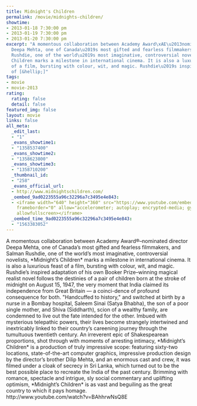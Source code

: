 ```yaml
---
title: Midnight's Children
permalink: /movie/midnights-children/
showtime:
- 2013-01-18 7:30:00 pm
- 2013-01-19 7:30:00 pm
- 2013-01-20 7:30:00 pm
excerpt: "A momentous collaboration between Academy Award\xAE\u2013nominated director
  Deepa Mehta, one of Canada\u2019s most gifted and fearless filmmakers, and Salman
  Rushdie, one of the world\u2019s most imaginative, controversial novelists, Midnight\u2019s
  Children marks a milestone in international cinema. It is also a luxurious feast
  of a film, bursting with colour, wit, and magic. Rushdie\u2019s inspired adaptation
  of [&hellip;]"
tags:
- movie
- movie-2013
rating:
  rating: false
  detail: false
featured_img: false
layout: movie
links: false
all_meta:
  _edit_last:
  - "1"
  _evans_showtime1:
  - "1358537400"
  _evans_showtime2:
  - "1358623800"
  _evans_showtime3:
  - "1358710200"
  _thumbnail_id:
  - "258"
  _evans_official_url:
  - http://www.midnightschildren.com/
  _oembed_9ad0223555a96c32296a7c3495e4e843:
  - <iframe width="640" height="360" src="https://www.youtube.com/embed/BAhhrwNsQ8E?feature=oembed"
    frameborder="0" allow="accelerometer; autoplay; encrypted-media; gyroscope; picture-in-picture"
    allowfullscreen></iframe>
  _oembed_time_9ad0223555a96c32296a7c3495e4e843:
  - "1563383052"
---
```


<div>A momentous collaboration between Academy Award®–nominated director Deepa Mehta, one of Canada’s most gifted and fearless filmmakers, and Salman Rushdie, one of the world’s most imaginative, controversial novelists, *Midnight’s Children* marks a milestone in international cinema. It is also a luxurious feast of a film, bursting with colour, wit, and magic. Rushdie’s inspired adaptation of his own Booker Prize–winning magical realist novel follows the destinies of a pair of children born at the stroke of midnight on August 15, 1947, the very moment that India claimed its independence from Great Britain — a coinci-dence of profound consequence for both. "Handcuffed to history," and switched at birth by a nurse in a Bombay hospital, Saleem Sinai (Satya Bhabha), the son of a poor single mother, and Shiva (Siddharth), scion of a wealthy family, are condemned to live out the fate intended for the other. Imbued with mysterious telepathic powers, their lives become strangely intertwined and inextricably linked to their country’s careening journey through the tumultuous twentieth century. An irreverent epic of Shakespearean proportions, shot through with moments of arresting intimacy, *Midnight’s Children* is a production of truly impressive scope: featuring sixty-two locations, state-of-the-art computer graphics, impressive production design by the director’s brother Dilip Mehta, and an enormous cast and crew, it was filmed under a cloak of secrecy in Sri Lanka, which turned out to be the best possible place to recreate the India of the past century. Brimming with romance, spectacle and intrigue, sly social commentary and uplifting optimism, *Midnight’s Children* is as vast and beguiling as the great country to which it pays homage. </div>http://www.youtube.com/watch?v=BAhhrwNsQ8E